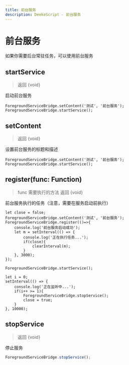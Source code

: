 ```yaml
---
title: 前台服务
description: DeekeScript - 前台服务
---
```


# 前台服务

如果你需要后台常驻任务，可以使用前台服务

## startService
> 返回 {void}

启动前台服务

```
ForegroundServiceBridge.setContent('测试', '前台服务');
ForegroundServiceBridge.startService();
```

## setContent
> 返回 {void}

设置前台服务的标题和描述

```
ForegroundServiceBridge.setContent('测试', '前台服务');
ForegroundServiceBridge.startService();
```

## register(func: Function)

> func 需要执行的方法
> 返回 {void}

前台服务执行的任务（注意，需要在服务启动前执行）

```
let close = false;
ForegroundServiceBridge.setContent('测试', '前台服务');
ForegroundServiceBridge.register(()=>{
    console.log('前台服务启动成功');
    let m = setInterval(() => {
        console.log('正在执行任务...');
        if(close){
            clearInterval(m);
        }
    }, 3000);
});

ForegroundServiceBridge.startService();

let i = 0;
setInterval(() => {
    console.log('正在监听中...');
    if(i++ >= 1){
        ForegroundServiceBridge.stopService();
        close = true;
    }
}, 10000);

```


## stopService

> 返回 {void}

停止服务

```javascript
ForegroundServiceBridge.stopService();
```